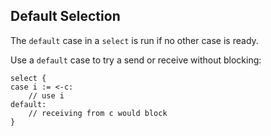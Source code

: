 ## Default Selection

The `default` case in a `select` is run if no other case is ready.

Use a `default` case to try a send or receive without blocking:

```
select {
case i := <-c:
    // use i
default:
    // receiving from c would block
}
```